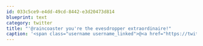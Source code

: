 ```yaml
---
id: 033c5ce9-e4dd-49cd-8442-e3d20473d814
blueprint: text
category: twitter
title: "'@raincoaster you're the evesdropper extraordinaire!"
caption: '<span class="username username_linked">@<a href="https://twitter.com/raincoaster" title="raincoaster">raincoaster</a></span> you''re the evesdropper extraordinaire!'
---
```

